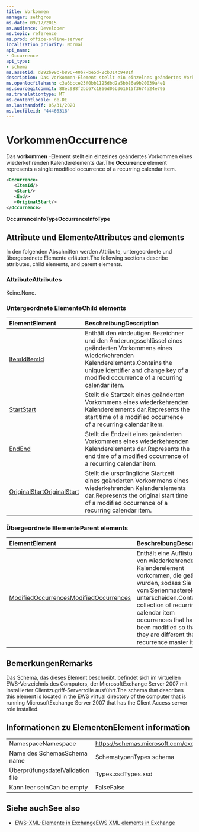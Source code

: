 ```yaml
---
title: Vorkommen
manager: sethgros
ms.date: 09/17/2015
ms.audience: Developer
ms.topic: reference
ms.prod: office-online-server
localization_priority: Normal
api_name:
- Occurrence
api_type:
- schema
ms.assetid: d292b99c-b896-40b7-be5d-2cb314c9481f
description: Das Vorkommen-Element stellt ein einzelnes geändertes Vorkommen eines wiederkehrenden Kalenderelements dar.
ms.openlocfilehash: c3a6bcce23f0bb1125dbd2a5bb86e9b20039a4e1
ms.sourcegitcommit: 88ec988f2bb67c1866d06b361615f3674a24e795
ms.translationtype: MT
ms.contentlocale: de-DE
ms.lasthandoff: 05/31/2020
ms.locfileid: "44466318"
---
```

# <a name="occurrence"></a><span data-ttu-id="a5d12-103">Vorkommen</span><span class="sxs-lookup"><span data-stu-id="a5d12-103">Occurrence</span></span>

<span data-ttu-id="a5d12-104">Das **vorkommen** -Element stellt ein einzelnes geändertes Vorkommen eines wiederkehrenden Kalenderelements dar.</span><span class="sxs-lookup"><span data-stu-id="a5d12-104">The **Occurrence** element represents a single modified occurrence of a recurring calendar item.</span></span> 
  
```xml
<Occurrence>
   <ItemId/>
   <Start/>
   <End/>
   <OriginalStart/>
</Occurrence>
```

<span data-ttu-id="a5d12-105">**OccurrenceInfoType**</span><span class="sxs-lookup"><span data-stu-id="a5d12-105">**OccurrenceInfoType**</span></span>

## <a name="attributes-and-elements"></a><span data-ttu-id="a5d12-106">Attribute und Elemente</span><span class="sxs-lookup"><span data-stu-id="a5d12-106">Attributes and elements</span></span>

<span data-ttu-id="a5d12-107">In den folgenden Abschnitten werden Attribute, untergeordnete und übergeordnete Elemente erläutert.</span><span class="sxs-lookup"><span data-stu-id="a5d12-107">The following sections describe attributes, child elements, and parent elements.</span></span>
  
### <a name="attributes"></a><span data-ttu-id="a5d12-108">Attribute</span><span class="sxs-lookup"><span data-stu-id="a5d12-108">Attributes</span></span>

<span data-ttu-id="a5d12-109">Keine.</span><span class="sxs-lookup"><span data-stu-id="a5d12-109">None.</span></span>
  
### <a name="child-elements"></a><span data-ttu-id="a5d12-110">Untergeordnete Elemente</span><span class="sxs-lookup"><span data-stu-id="a5d12-110">Child elements</span></span>

|<span data-ttu-id="a5d12-111">**Element**</span><span class="sxs-lookup"><span data-stu-id="a5d12-111">**Element**</span></span>|<span data-ttu-id="a5d12-112">**Beschreibung**</span><span class="sxs-lookup"><span data-stu-id="a5d12-112">**Description**</span></span>|
|:-----|:-----|
|[<span data-ttu-id="a5d12-113">ItemId</span><span class="sxs-lookup"><span data-stu-id="a5d12-113">ItemId</span></span>](itemid.md) <br/> |<span data-ttu-id="a5d12-114">Enthält den eindeutigen Bezeichner und den Änderungsschlüssel eines geänderten Vorkommens eines wiederkehrenden Kalenderelements.</span><span class="sxs-lookup"><span data-stu-id="a5d12-114">Contains the unique identifier and change key of a modified occurrence of a recurring calendar item.</span></span>  <br/> |
|[<span data-ttu-id="a5d12-115">Start</span><span class="sxs-lookup"><span data-stu-id="a5d12-115">Start</span></span>](start.md) <br/> |<span data-ttu-id="a5d12-116">Stellt die Startzeit eines geänderten Vorkommens eines wiederkehrenden Kalenderelements dar.</span><span class="sxs-lookup"><span data-stu-id="a5d12-116">Represents the start time of a modified occurrence of a recurring calendar item.</span></span>  <br/> |
|[<span data-ttu-id="a5d12-117">End</span><span class="sxs-lookup"><span data-stu-id="a5d12-117">End </span></span>](end-ex15websvcsotherref.md) <br/> |<span data-ttu-id="a5d12-118">Stellt die Endzeit eines geänderten Vorkommens eines wiederkehrenden Kalenderelements dar.</span><span class="sxs-lookup"><span data-stu-id="a5d12-118">Represents the end time of a modified occurrence of a recurring calendar item.</span></span>  <br/> |
|[<span data-ttu-id="a5d12-119">OriginalStart</span><span class="sxs-lookup"><span data-stu-id="a5d12-119">OriginalStart</span></span>](originalstart.md) <br/> |<span data-ttu-id="a5d12-120">Stellt die ursprüngliche Startzeit eines geänderten Vorkommens eines wiederkehrenden Kalenderelements dar.</span><span class="sxs-lookup"><span data-stu-id="a5d12-120">Represents the original start time of a modified occurrence of a recurring calendar item.</span></span>  <br/> |
   
### <a name="parent-elements"></a><span data-ttu-id="a5d12-121">Übergeordnete Elemente</span><span class="sxs-lookup"><span data-stu-id="a5d12-121">Parent elements</span></span>

|<span data-ttu-id="a5d12-122">**Element**</span><span class="sxs-lookup"><span data-stu-id="a5d12-122">**Element**</span></span>|<span data-ttu-id="a5d12-123">**Beschreibung**</span><span class="sxs-lookup"><span data-stu-id="a5d12-123">**Description**</span></span>|
|:-----|:-----|
|[<span data-ttu-id="a5d12-124">ModifiedOccurrences</span><span class="sxs-lookup"><span data-stu-id="a5d12-124">ModifiedOccurrences</span></span>](modifiedoccurrences.md) <br/> |<span data-ttu-id="a5d12-125">Enthält eine Auflistung von wiederkehrenden Kalenderelement vorkommen, die geändert wurden, sodass Sie sich vom Serienmasterelement unterscheiden.</span><span class="sxs-lookup"><span data-stu-id="a5d12-125">Contains a collection of recurring calendar item occurrences that have been modified so that they are different than the recurrence master item.</span></span>  <br/> |
   
## <a name="remarks"></a><span data-ttu-id="a5d12-126">Bemerkungen</span><span class="sxs-lookup"><span data-stu-id="a5d12-126">Remarks</span></span>

<span data-ttu-id="a5d12-127">Das Schema, das dieses Element beschreibt, befindet sich im virtuellen EWS-Verzeichnis des Computers, der MicrosoftExchange Server 2007 mit installierter Clientzugriff-Serverrolle ausführt.</span><span class="sxs-lookup"><span data-stu-id="a5d12-127">The schema that describes this element is located in the EWS virtual directory of the computer that is running MicrosoftExchange Server 2007 that has the Client Access server role installed.</span></span>
  
## <a name="element-information"></a><span data-ttu-id="a5d12-128">Informationen zu Elementen</span><span class="sxs-lookup"><span data-stu-id="a5d12-128">Element information</span></span>

|||
|:-----|:-----|
|<span data-ttu-id="a5d12-129">Namespace</span><span class="sxs-lookup"><span data-stu-id="a5d12-129">Namespace</span></span>  <br/> |https://schemas.microsoft.com/exchange/services/2006/types  <br/> |
|<span data-ttu-id="a5d12-130">Name des Schemas</span><span class="sxs-lookup"><span data-stu-id="a5d12-130">Schema name</span></span>  <br/> |<span data-ttu-id="a5d12-131">Schematypen</span><span class="sxs-lookup"><span data-stu-id="a5d12-131">Types schema</span></span>  <br/> |
|<span data-ttu-id="a5d12-132">Überprüfungsdatei</span><span class="sxs-lookup"><span data-stu-id="a5d12-132">Validation file</span></span>  <br/> |<span data-ttu-id="a5d12-133">Types.xsd</span><span class="sxs-lookup"><span data-stu-id="a5d12-133">Types.xsd</span></span>  <br/> |
|<span data-ttu-id="a5d12-134">Kann leer sein</span><span class="sxs-lookup"><span data-stu-id="a5d12-134">Can be empty</span></span>  <br/> |<span data-ttu-id="a5d12-135">False</span><span class="sxs-lookup"><span data-stu-id="a5d12-135">False</span></span>  <br/> |
   
## <a name="see-also"></a><span data-ttu-id="a5d12-136">Siehe auch</span><span class="sxs-lookup"><span data-stu-id="a5d12-136">See also</span></span>

- [<span data-ttu-id="a5d12-137">EWS-XML-Elemente in Exchange</span><span class="sxs-lookup"><span data-stu-id="a5d12-137">EWS XML elements in Exchange</span></span>](ews-xml-elements-in-exchange.md)

